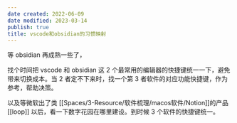 ```yaml
---
date created: 2022-06-09
date modified: 2023-03-14
publish: true
title: vscode和obsidian的习惯映射
---
```

等 obsidian 再成熟一些了，

找个时间把 vscode 和 obsidian 这 2 个最常用的编辑器的快捷键统一一下，避免带来切换成本。当 2 者定不下来时，找一个第 3 者软件的对应功能快捷键，作为参考，帮助决策。

以及等微软出了类 [[Spaces/3-Resource/软件梳理/macos软件/Notion]]的产品[[loop]] 以后，看一下数字花园在哪里建设。到时候 3 个软件的快捷键统一。